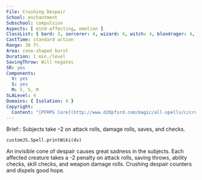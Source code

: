 ```yaml
---
File: Crushing Despair
School: enchantment
Subschool: compulsion
Aspects: [ mind-affecting, emotion ]
ClassList: { bard: 3, sorcerer: 4, wizard: 4, witch: 4, bloodrager: 4, psychic: 4, mesmerist: 3, spiritualist: 4 }
CastTime: standard action
Range: 30 ft.
Area: cone-shaped burst
Duration: 1 min./level
SavingThrow: Will negates
SR: yes
Components:
  V: yes
  S: yes
  M: V, S, M
SLALevel: 4
Domains: { Isolation: 4 }
Copyright:
  Content: "[PFRPG Core](http://www.d20pfsrd.com/magic/all-spells/c/crushing-despair)"
---
```

Brief:: Subjects take –2 on attack rolls, damage rolls, saves, and checks.

```dataviewjs
customJS.Spell.printWiki(dv)
```

An invisible cone of despair causes great sadness in the subjects. Each affected creature takes a -2 penalty on attack rolls, saving throws, ability checks, skill checks, and weapon damage rolls. Crushing despair counters and dispels good hope.

